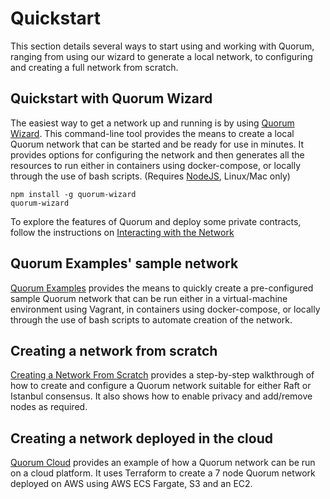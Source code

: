 # Quickstart

This section details several ways to start using and working with Quorum, ranging from using our wizard to generate a local network, to configuring and creating a full network from scratch.

## Quickstart with Quorum Wizard

The easiest way to get a network up and running is by using [Quorum Wizard](../../Wizard/GettingStarted).  This command-line tool provides the means to create a local Quorum network that can be started and be ready for use in minutes. It provides options for configuring the network and then generates all the resources to run either in containers using docker-compose, or locally through the use of bash scripts. (Requires [NodeJS](https://nodejs.org/), Linux/Mac only)

```
npm install -g quorum-wizard
quorum-wizard
```

To explore the features of Quorum and deploy some private contracts, follow the instructions on [Interacting with the Network](../../Wizard/Interacting)

## Quorum Examples' sample network

[Quorum Examples](../Quorum-Examples) provides the means to quickly create a pre-configured sample Quorum network that can be run either in a virtual-machine environment using Vagrant, in containers using docker-compose, or locally through the use of bash scripts to automate creation of the network.

## Creating a network from scratch

[Creating a Network From Scratch](../Creating-A-Network-From-Scratch) provides a step-by-step walkthrough of how to create and configure a Quorum network suitable for either Raft or Istanbul consensus.  It also shows how to enable privacy and add/remove nodes as required.

## Creating a network deployed in the cloud

[Quorum Cloud](https://github.com/jpmorganchase/quorum-cloud) provides an example of how a Quorum network can be run on a cloud platform.  It uses Terraform to create a 7 node Quorum network deployed on AWS using AWS ECS Fargate, S3 and an EC2.
